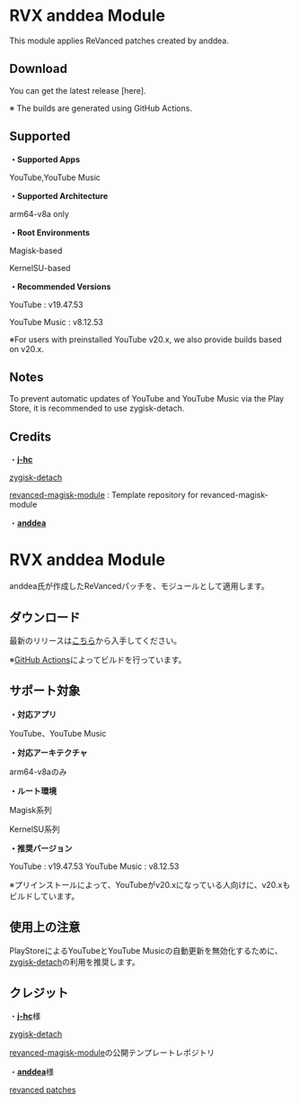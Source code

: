 # RVX anddea Module

This module applies ReVanced patches created by anddea.

## Download
You can get the latest release [here].

※ The builds are generated using GitHub Actions.

## Supported

**・Supported Apps**

YouTube,YouTube Music

**・Supported Architecture**

arm64-v8a only

**・Root Environments**

Magisk-based

KernelSU-based

**・Recommended Versions**

YouTube : v19.47.53

YouTube Music : v8.12.53

※For users with preinstalled YouTube v20.x, we also provide builds based on v20.x.

## Notes

To prevent automatic updates of YouTube and YouTube Music via the Play Store, it is recommended to use zygisk-detach.

## Credits

・[**j-hc**](https://github.com/j-hc)

[zygisk-detach](https://github.com/j-hc/zygisk-detach)

[revanced-magisk-module](https://github.com/j-hc/revanced-magisk-module) : Template repository for revanced-magisk-module

・[**anddea**](https://github.com/anddea)



# RVX anddea Module

anddea氏が作成したReVancedパッチを、モジュールとして適用します。

## ダウンロード

最新のリリースは[こちら](https://github.com/Sanka1610main/RVX-anddea-Module/releases/)から入手してください。

※[GitHub Actions](https://github.com/Sanka1610main/RVX-anddea-Module//actions/workflows/build.yml)によってビルドを行っています。

## サポート対象

**・対応アプリ**

YouTube、YouTube Music

**・対応アーキテクチャ**

arm64-v8aのみ

**・ルート環境**

Magisk系列

KernelSU系列

**・推奨バージョン**

YouTube : v19.47.53
YouTube Music : v8.12.53

※プリインストールによって、YouTubeがv20.xになっている人向けに、v20.xもビルドしています。

## 使用上の注意

PlayStoreによるYouTubeとYouTube Musicの自動更新を無効化するために、[zygisk-detach](https://github.com/j-hc/zygisk-detach)の利用を推奨します。

## クレジット

・[**j-hc**](https://github.com/j-hc)様

[zygisk-detach](https://github.com/j-hc/zygisk-detach)

[revanced-magisk-module](https://github.com/j-hc/revanced-magisk-module)の公開テンプレートレポジトリ

・[**anddea**](https://github.com/anddea)様

[revanced patches](https://github.com/anddea/revanced-patches)
